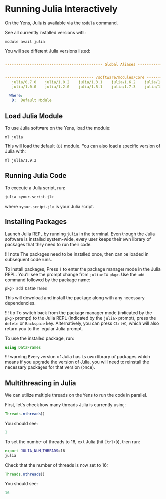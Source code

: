 # Running Julia Interactively

On the Yens, Julia is available via the `module` command. 

See all currently installed versions with:

```title="Terminal Input"
module avail julia
```

You will see different Julia versions listed:

```{.yaml .no-copy title="Terminal Output"}

-------------------------------------------- Global Aliases --------------------------------------------


---------------------------------------- /software/modules/Core ----------------------------------------
   julia/0.7.0    julia/1.0.2    julia/1.3.1    julia/1.6.2    julia/1.8.0    julia/1.10.2 (D)
   julia/1.0.0    julia/1.2.0    julia/1.5.1    julia/1.7.3    julia/1.9.2

  Where:
   D:  Default Module
```

## Load Julia Module
To use Julia software on the Yens, load the module:
```title="Terminal Input"
ml julia
```
This will load the default `(D)` module. You can also load a specific version of Julia with:

```title="Terminal Input"
ml julia/1.9.2
```

## Running Julia Code

To execute a Julia script, run:
```bash title="Terminal Input"
julia <your-script.jl>
```
where `<your-script.jl>` is your Julia script.

## Installing Packages
Launch Julia REPL by running `julia` in the terminal. Even though the Julia software is installed system-wide, every user keeps their own library of packages that they need to run their code.

!!! note
    The packages need to be installed once, then can be loaded in subsequent code runs. 

To install packages, Press `]` to enter the package manager mode in the Julia REPL. You'll see the prompt change from `julia>` to `pkg>`. Use the `add` command followed by the package name: 
```julia title="Example Package Installation"
pkg> add DataFrames
```
This will download and install the package along with any necessary dependencies. 


!!! tip
    To switch back from the package manager mode (indicated by the `pkg>` prompt) to the Julia REPL (indicated by the `julia>` prompt), press the `delete` or `Backspace` key. Alternatively, you can press `Ctrl+C`, which will also return you to the regular Julia prompt.

To use the installed package, run:

```julia title="Load Installed Package"
using DataFrames
```

!!! warning
    Every version of Julia has its own library of packages which means if you upgrade the version of Julia, you will need to reinstall the necessary packages for that version (once).

## Multithreading in Julia
We can utilize multiple threads on the Yens to run the code in parallel. 

First, let's check how many threads Julia is currently using:

```julia title="Julia REPL Input"
Threads.nthreads()
```

You should see:
```{.yaml .no-copy title="Julia REPL Output"}
1
```

To set the number of threads to 16, exit Julia (hit `Ctrl+D`), then run:

```bash title="Terminal Input"
export JULIA_NUM_THREADS=16
julia
``` 

Check that the number of threads is now set to 16:
```julia title="Julia REPL Input"
Threads.nthreads()
```

You should see:
```{.yaml .no-copy title="Julia REPL Output"}
16
```


